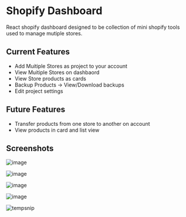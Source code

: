 # Shopify Dashboard
React shopify dashboard designed to be collection of mini shopify tools used to manage mutiple stores.


## Current Features
- Add Muitiple Stores as project to your account
- View Muitiple Stores on dashbaord
- View Store products as cards
- Backup Products -> View/Download backups
- Edit project settings


## Future Features
- Transfer products from one store to another on account
- View products in card and list view

## Screenshots
![image](https://user-images.githubusercontent.com/18271248/50792267-fa429d80-1289-11e9-96f5-508fe59b2159.png)

![image](https://user-images.githubusercontent.com/18271248/50792310-18100280-128a-11e9-900a-cf97cd166196.png)

![image](https://user-images.githubusercontent.com/18271248/50792341-370e9480-128a-11e9-8438-c75be1b41bf5.png)

![image](https://user-images.githubusercontent.com/18271248/50792363-51487280-128a-11e9-83cc-f08e8251ae9f.png)

![tempsnip](https://user-images.githubusercontent.com/18271248/50792445-a2586680-128a-11e9-9070-2f28529cfa55.png)
